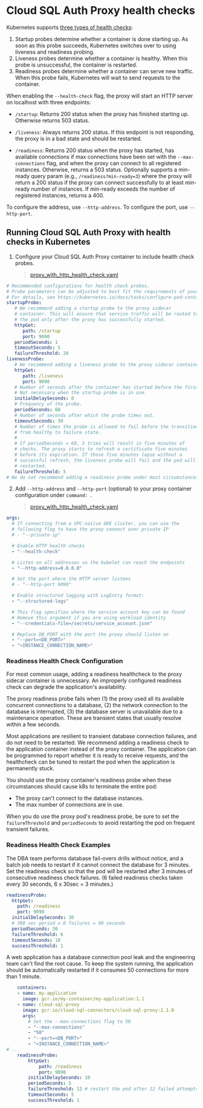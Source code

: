 # Cloud SQL Auth Proxy health checks

Kubernetes supports [three types of health checks][k8s-docs]:

1. Startup probes determine whether a container is done starting up. As soon as
   this probe succeeds, Kubernetes switches over to using liveness and readiness
   probing.
2. Liveness probes determine whether a container is healthy. When this probe is
   unsuccessful, the container is restarted.
3. Readiness probes determine whether a container can serve new traffic. When
   this probe fails, Kubernetes will wait to send requests to the container.

[k8s-docs]: https://kubernetes.io/docs/tasks/configure-pod-container/configure-liveness-readiness-startup-probes/

When enabling the `--health-check` flag, the proxy will start an HTTP server on
localhost with three endpoints:

- `/startup`: Returns 200 status when the proxy has finished starting up.
Otherwise returns 503 status.

- `/liveness`: Always returns 200 status. If this endpoint is not responding,
the proxy is in a bad state and should be restarted.

- `/readiness`: Returns 200 status when the proxy has started, has available
  connections if max connections have been set with the `--max-connections`
  flag, and when the proxy can connect to all registered instances. Otherwise,
  returns a 503 status. Optionally supports a min-ready query param (e.g.,
  `/readiness?min-ready=3`) where the proxy will return a 200 status if the
  proxy can connect successfully to at least min-ready number of instances. If
  min-ready exceeds the number of registered instances, returns a 400.


To configure the address, use `--http-address`. To configure the port, use
`--http-port`.

## Running Cloud SQL Auth Proxy with health checks in Kubernetes
1. Configure your Cloud SQL Auth Proxy container to include health check probes.
    > [proxy_with_http_health_check.yaml](proxy_with_http_health_check.yaml#L77-L111)
```yaml
# Recommended configurations for health check probes.
# Probe parameters can be adjusted to best fit the requirements of your application.
# For details, see https://kubernetes.io/docs/tasks/configure-pod-container/configure-liveness-readiness-startup-probes/
startupProbe:
   # We recommend adding a startup probe to the proxy sidecar
   # container. This will ensure that service traffic will be routed to
   # the pod only after the proxy has successfully started.
   httpGet:
      path: /startup
      port: 9090
   periodSeconds: 1
   timeoutSeconds: 5
   failureThreshold: 20
livenessProbe:
   # We recommend adding a liveness probe to the proxy sidecar container.
   httpGet:
      path: /liveness
      port: 9090
   # Number of seconds after the container has started before the first probe is scheduled. Defaults to 0.
   # Not necessary when the startup probe is in use.
   initialDelaySeconds: 0
   # Frequency of the probe.
   periodSeconds: 60
   # Number of seconds after which the probe times out.
   timeoutSeconds: 30
   # Number of times the probe is allowed to fail before the transition
   # from healthy to failure state.
   #
   # If periodSeconds = 60, 5 tries will result in five minutes of
   # checks. The proxy starts to refresh a certificate five minutes
   # before its expiration. If those five minutes lapse without a
   # successful refresh, the liveness probe will fail and the pod will be
   # restarted.
   failureThreshold: 5
# We do not recommend adding a readiness probe under most circumstances
```

2. Add `--http-address` and `--http-port` (optional) to your
   proxy container configuration under `command: `.
    > [proxy_with_http_health_check.yaml](proxy_with_http_health_check.yaml#L53-L76)

```yaml
args:
  # If connecting from a VPC-native GKE cluster, you can use the
  # following flag to have the proxy connect over private IP
  # - "--private-ip"

  # Enable HTTP health checks
  - "--health-check"

  # Listen on all addresses so the kubelet can reach the endpoints
  - "--http-address=0.0.0.0"

  # Set the port where the HTTP server listens
  # - "--http-port 9090"

  # Enable structured logging with LogEntry format:
  - "--structured-logs"

  # This flag specifies where the service account key can be found
  # Remove this argument if you are using workload identity
  - "--credentials-file=/secrets/service_account.json"

  # Replace DB_PORT with the port the proxy should listen on
  - "--port=<DB_PORT>"
  - "<INSTANCE_CONNECTION_NAME>"
```

### Readiness Health Check Configuration

For most common usage, adding a readiness healthcheck to the proxy sidecar 
container is unnecessary. An improperly configured readiness check can degrade 
the application's availability.

The proxy readiness probe fails when (1) the proxy used all its available
concurrent connections to a database, (2) the network connection
to the database is interrupted, (3) the database server is unavailable due
to a maintenance operation. These are transient states that usually resolve
within a few seconds.

Most applications are resilient to transient database connection failures, and
do not need to be restarted. We recommend adding a readiness check to the
application container instead of the proxy container. The application can be
programmed to report whether it is ready to receive requests, and the healthcheck
can be tuned to restart the pod when the application is permanently stuck. 

You should use the proxy container's readiness probe when these circumstances
should cause k8s to terminate the entire pod:

- The proxy can't connect to the database instances.
- The max number of connections are in use.

When you do use the proxy pod's readiness probe, be sure to set the 
`failureThreshold` and `periodSeconds` to avoid restarting the pod on frequent
transient failures.

### Readiness Health Check Examples

The DBA team performs database fail-overs drills without notice, and a
batch job needs to restart if it cannot connect the database for 3 minutes. 
Set the readiness check so that the pod will be restarted after 3 minutes
of consecutive readiness check failures. (6 failed readiness checks taken every 30
seconds, 6 x 30sec = 3 minutes.)

```yaml
readinessProbe:
  httpGet:
    path: /readiness
    port: 9090
  initialDelaySeconds: 30
  # 300 sec period x 6 failures = 60 seconds
  periodSeconds: 30
  failureThreshold: 6
  timeoutSeconds: 10
  successThreshold: 1
```


A web application has a database connection pool leak and the 
engineering team can't find the root cause. To keep the system running, 
the application should be automatically restarted if it consumes 50 connections 
for more than 1 minute.

```yaml
    containers:
    - name: my-application
      image: gcr.io/my-container/my-application:1.1
    - name: cloud-sql-proxy
      image: gcr.io/cloud-sql-connectors/cloud-sql-proxy:2.1.0
      args:
        # Set the --max-connections flag to 50
        - "--max-connections"
        - "50"
        - "--port=<DB_PORT>"
        - "<INSTANCE_CONNECTION_NAME>"
# ...
    readinessProbe:
        httpGet:
            path: /readiness
            port: 9090
        initialDelaySeconds: 10
        periodSeconds: 5
        failureThreshold: 12 # restart the pod after 12 failed attempts every 5 sec = 60 sec
        timeoutSeconds: 5
        successThreshold: 1
```
